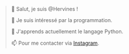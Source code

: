 > 👋 Salut, je suis @Hervines !
>
> 👀 Je suis intéressé par la programmation.
>
> 🌱 J'apprends actuellement le langage Python.
>
> 📫 Pour me contacter via [Instagram](https://www.instagram.com/codingcodeasmr/).

